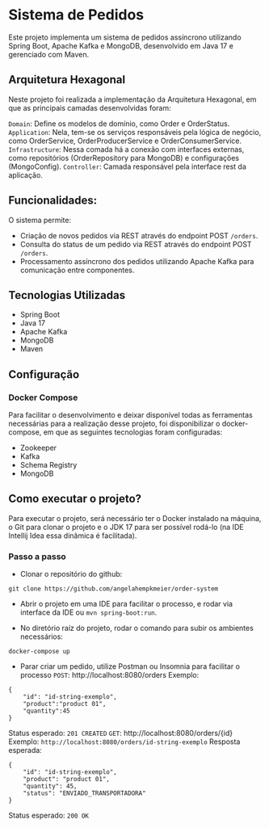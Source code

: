 # Sistema de Pedidos

Este projeto implementa um sistema de pedidos assíncrono utilizando Spring Boot, Apache Kafka e MongoDB, desenvolvido em Java 17 e gerenciado com Maven.

## Arquitetura Hexagonal

Neste projeto foi realizada a implementação da Arquitetura Hexagonal, em que as principais camadas desenvolvidas foram:

`Domain`: Define os modelos de domínio, como Order e OrderStatus.
`Application`: Nela, tem-se os serviços responsáveis pela lógica de negócio, como OrderService, OrderProducerService e OrderConsumerService.
`Infrastructure`: Nessa comada há a conexão com interfaces externas, como repositórios (OrderRepository para MongoDB) e configurações (MongoConfig).
`Controller`: Camada responsável pela interface rest da aplicação.

## Funcionalidades:
O sistema permite:

- Criação de novos pedidos via REST através do endpoint POST `/orders`.
- Consulta do status de um pedido via REST através do endpoint POST `/orders`.
- Processamento assíncrono dos pedidos utilizando Apache Kafka para comunicação entre componentes.

## Tecnologias Utilizadas
- Spring Boot
- Java 17
- Apache Kafka
- MongoDB
- Maven

## Configuração
### Docker Compose
Para facilitar o desenvolvimento e deixar disponível todas as ferramentas necessárias para a realização desse projeto, foi disponibilizar o docker-compose, em que as seguintes tecnologias foram configuradas:
- Zookeeper
- Kafka
- Schema Registry
- MongoDB

## Como executar o projeto?

Para executar o projeto, será necessário ter o Docker instalado na máquina, o Git para clonar o projeto e o JDK 17 para ser possível rodá-lo (na IDE Intellij Idea essa dinâmica é facilitada). 

### Passo a passo

- Clonar o repositório do github:

```git clone https://github.com/angelahempkmeier/order-system```

- Abrir o projeto em uma IDE para facilitar o processo, e rodar via interface da IDE ou `mvn spring-boot:run`.

- No diretório raíz do projeto, rodar o comando para subir os ambientes necessários:
```
docker-compose up
```
- Parar criar um pedido, utilize Postman ou Insomnia para facilitar o processo
`POST`: http://localhost:8080/orders
Exemplo: 
```
{
	"id": "id-string-exemplo",
	"product":"product 01",
	"quantity":45
}
```
Status esperado: `201 CREATED`
`GET`: http://localhost:8080/orders/{id}
Exemplo:
`http://localhost:8080/orders/id-string-exemplo`
Resposta esperada:
```
{
	"id": "id-string-exemplo",
	"product": "product 01",
	"quantity": 45,
	"status": "ENVIADO_TRANSPORTADORA"
}
```
Status esperado: `200 OK`
